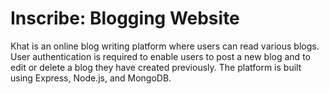 # Inscribe: Blogging Website
Khat is an online blog writing platform where users can read various blogs. User authentication is required to enable users to post a new blog and to edit or delete a blog they have created previously. The platform is built using Express, Node.js, and MongoDB.
